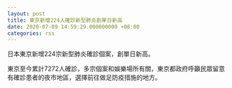 ```yaml
---
layout: post
title: 東京新增224人確診新型肺炎創單日新高
date: 2020-07-09 14:59:29.000000000 +08:00
categories: rss
---
```


日本東京新增224宗新型肺炎確診個案，創單日新高。

東京至今累計7272人確診，多宗個案和娛樂場所有關，東京都政府呼籲民眾留意有確診患者的夜市地區，選擇前往做足防疫措施的地方。
